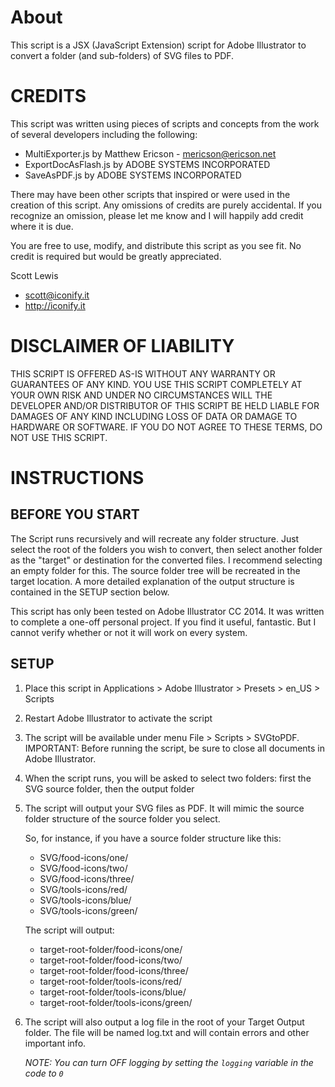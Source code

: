 ﻿# AboutThis script is a JSX (JavaScript Extension) script for Adobe Illustrator to convert a folder (and sub-folders) of SVG files to PDF.# CREDITS This script was written using pieces of scripts and concepts from the work of several developers including the following:* MultiExporter.js by Matthew Ericson - mericson@ericson.net* ExportDocAsFlash.js by ADOBE SYSTEMS INCORPORATED* SaveAsPDF.js by ADOBE SYSTEMS INCORPORATED   There may have been other scripts that inspired or were used in the creation of this script. Any omissions of credits are purely accidental. If you recognize an omission, please let me know and I will happily add credit where it is due.You are free to use, modify, and distribute this script as you see fit. No credit is required but would be greatly appreciated. Scott Lewis* scott@iconify.it* http://iconify.it# DISCLAIMER OF LIABILITYTHIS SCRIPT IS OFFERED AS-IS WITHOUT ANY WARRANTY OR GUARANTEES OF ANY KIND. YOU USE THIS SCRIPT COMPLETELY AT YOUR OWN RISK AND UNDER NO CIRCUMSTANCES WILL THE DEVELOPER AND/OR DISTRIBUTOR OF THIS SCRIPT BE HELD LIABLE FOR DAMAGES OF ANY KIND INCLUDING LOSS OF DATA OR DAMAGE TO HARDWARE OR SOFTWARE. IF YOU DO NOT AGREE TO THESE TERMS, DO NOT USE THIS SCRIPT.# INSTRUCTIONS## BEFORE YOU STARTThe Script runs recursively and will recreate any folder structure. Just select the root of the folders you wish to convert, then select another folder as the "target" or destination for the converted files. I recommend selecting an empty folder for this. The source folder tree will be recreated in the target location. A more detailed explanation of the output structure is contained in the SETUP section below.This script has only been tested on Adobe Illustrator CC 2014. It was written to complete a one-off personal project. If you find it useful, fantastic. But I cannot verify whether or not it will work on every system.## SETUP1. Place this script in Applications > Adobe Illustrator > Presets > en_US > Scripts2. Restart Adobe Illustrator to activate the script3. The script will be available under menu File > Scripts > SVGtoPDF. IMPORTANT: Before running the script, be sure to close all documents in Adobe Illustrator.4. When the script runs, you will be asked to select two folders: first the SVG    source folder, then the output folder5. The script will output your SVG files as PDF. It will mimic the source folder    structure of the source folder you select.      So, for instance, if you have a source folder structure like this:   * SVG/food-icons/one/   * SVG/food-icons/two/   * SVG/food-icons/three/   * SVG/tools-icons/red/   * SVG/tools-icons/blue/   * SVG/tools-icons/green/     The script will output:      * target-root-folder/food-icons/one/   * target-root-folder/food-icons/two/   * target-root-folder/food-icons/three/   * target-root-folder/tools-icons/red/   * target-root-folder/tools-icons/blue/   * target-root-folder/tools-icons/green/6. The script will also output a log file in the root of your Target Output folder.    The file will be named log.txt and will contain errors and other important info.   _NOTE: You can turn OFF logging by setting the `logging` variable in the code to `0`_